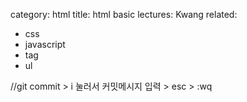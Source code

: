 category: html
title: html basic
lectures: Kwang
related:

- css
- javascript
- tag
- ul

//git commit > i 눌러서 커밋메시지 입력 > esc > :wq
